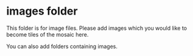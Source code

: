 # images folder
This folder is for image files. Please add images which you would like to become tiles of the mosaic here.

You can also add folders containing images.